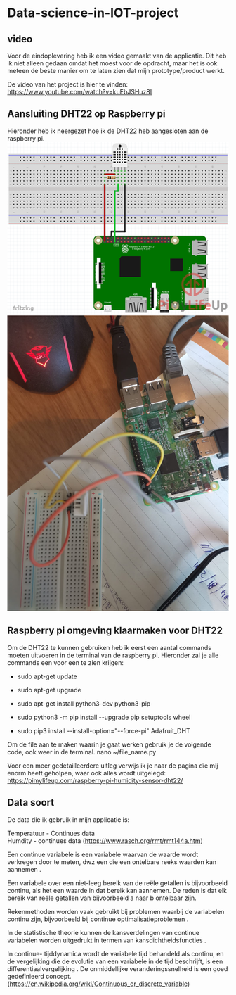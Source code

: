 # Data-science-in-IOT-project

## video
Voor de eindoplevering heb ik een video gemaakt van de applicatie. Dit heb ik niet alleen gedaan omdat het moest voor de opdracht, maar het is ook meteen de beste manier om te laten zien dat mijn prototype/product werkt.

De video van het project is hier te vinden: <br/>
https://www.youtube.com/watch?v=kuEbJSHuz8I<br/>

## Aansluiting DHT22 op Raspberry pi
Hieronder heb ik neergezet hoe ik de DHT22 heb aangesloten aan de raspberry pi.
<img src="https://github.com/Kheitora/Data-science-in-IOT-project/blob/main/Raspberry-Pi-Humidity-Sensor-DHT22-Wiring-Schematic.webp"/>
<img src="https://github.com/Kheitora/Data-science-in-IOT-project/blob/main/eigen%20aansluiting%20raspbuerry%20pi.jpeg"/><br/>

## Raspberry pi omgeving klaarmaken voor DHT22
Om de DHT22 te kunnen gebruiken heb ik eerst een aantal commands moeten uitvoeren in de terminal van de raspberry pi. Hieronder zal je alle commands een voor een te zien krijgen:<br/>

- sudo apt-get update
- sudo apt-get upgrade

- sudo apt-get install python3-dev python3-pip
- sudo python3 -m pip install --upgrade pip setuptools wheel

- sudo pip3 install --install-option="--force-pi" Adafruit_DHT

Om de file aan te maken waarin je gaat werken gebruik je de volgende code, ook weer in de terminal.
nano ~/file_name.py

Voor een meer gedetailleerdere uitleg verwijs ik je naar de pagina die mij enorm heeft geholpen, waar ook alles wordt uitgelegd: https://pimylifeup.com/raspberry-pi-humidity-sensor-dht22/<br/>

## Data soort
De data die ik gebruik in mijn applicatie is: <br/>

Temperatuur - Continues data<br/>
Humdity - continues data (https://www.rasch.org/rmt/rmt144a.htm)<br/>

Een continue variabele is een variabele waarvan de waarde wordt verkregen door te meten, dwz een die een ontelbare reeks waarden kan aannemen .

Een variabele over een niet-leeg bereik van de reële getallen is bijvoorbeeld continu, als het een waarde in dat bereik kan aannemen. De reden is dat elk bereik van reële getallen van bijvoorbeeld a naar b ontelbaar zijn.

Rekenmethoden worden vaak gebruikt bij problemen waarbij de variabelen continu zijn, bijvoorbeeld bij continue optimalisatieproblemen .

In de statistische theorie kunnen de kansverdelingen van continue variabelen worden uitgedrukt in termen van kansdichtheidsfuncties .

In continue- tijddynamica wordt de variabele tijd behandeld als continu, en de vergelijking die de evolutie van een variabele in de tijd beschrijft, is een differentiaalvergelijking . De onmiddellijke veranderingssnelheid is een goed gedefinieerd concept. (https://en.wikipedia.org/wiki/Continuous_or_discrete_variable)<br/>

